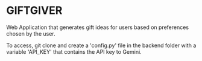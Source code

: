 # GIFTGIVER

Web Application that generates gift ideas for users based on preferences chosen by the user.



To access, git clone and create a 'config.py' file in the backend folder with a variable 'API_KEY' that contains the API key to Gemini.